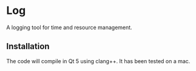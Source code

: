 # Log
A logging tool for time and resource management.

## Installation
The code will compile in Qt 5 using clang++. It has been tested on a mac.
